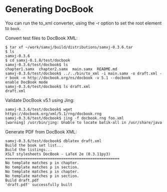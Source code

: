 Generating DocBook
==================

You can run the to_xml converter, using the -r option to set the root element to `book`.

Convert test files to DocBook XML:

```shell script
$ tar xf ~/work/samxj/build/distributions/samxj-0.3.6.tar
$ ls
samxj-0.3.6
$ cd samxj-0.1.8/test/docbook
samxj-0.3.6/test/docbook$ ls
chapter1.samx  chapter2.samx  main.samx  README.md
samxj-0.3.6/test/docbook$ ../../bin/to_xml -i main.samx -o draft.xml -r book -n http://docbook.org/ns/docbook -v 5.1 --docbook
enable DocBook mode
samxj-0.3.6/test/docbook$ ls draft.xml
draft.xml
```

Validate DocBook v5.1 using Jing:

```shell script
samxj-0.3.6/test/docbook$ wget https://docbook.org/xml/5.1/rng/docbook.rng
samxj-0.3.6/test/docbook$ jing -f docbook.rng foo.xml
[warning] /usr/bin/jing: Unable to locate batik-all in /usr/share/java
```

Generate PDF from DocBook XML:

```shell script
samxj-0.3.6/test/docbook$ dblatex draft.xml
Build the book set list...
Build the listings...
XSLT stylesheets DocBook - LaTeX 2e (0.3.11py3)
===================================================
No template matches p in chapter.
No template matches p in section.
No template matches p in chapter.
No template matches p in section.
Build draft.pdf
'draft.pdf' successfully built
```
